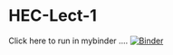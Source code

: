 # HEC-Lect-1
Click here to run in mybinder .... 
[![Binder](https://mybinder.org/badge_logo.svg)](https://mybinder.org/v2/gh/jvkrogmeier/HEC-Lect-1/HEAD)
